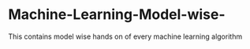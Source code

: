 # Machine-Learning-Model-wise-
This contains model wise hands on of every machine learning algorithm 
